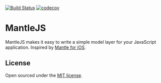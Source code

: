 [![Build Status](https://travis-ci.org/Xzya/mantlejs.svg?branch=master)](https://travis-ci.org/Xzya/mantlejs)
[![codecov](https://codecov.io/gh/Xzya/mantlejs/branch/master/graph/badge.svg)](https://codecov.io/gh/Xzya/mantlejs)

# MantleJS

MantleJS makes it easy to write a simple model layer for your JavaScript application. Inspired by [Mantle for iOS](https://github.com/Mantle/Mantle).

## License

Open sourced under the [MIT license](./LICENSE.md).